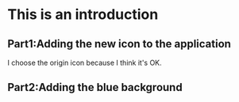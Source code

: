 This is an introduction
=
Part1:Adding the new icon to the application
-
I choose the origin icon because I think it's OK.

Part2:Adding the blue background
-

<?xml version="1.0" encoding="utf-8"?>
<shape xmlns:android="http://schemas.android.com/apk/res/android"
    android:shape="oval">
    <solid android:color="#31a7dc" />
    <size
        android:width="15dp"
        android:height="15dp" />
</shape>
